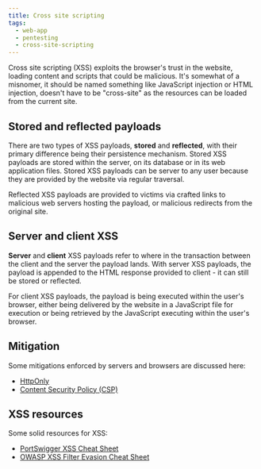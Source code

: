 ```yaml
---
title: Cross site scripting
tags:
  - web-app
  - pentesting
  - cross-site-scripting
---
```

Cross site scripting (XSS) exploits the browser's trust in the website, loading content and scripts that could be malicious. It's somewhat of a misnomer, it should be named something like JavaScript injection or HTML injection, doesn't have to be "cross-site" as the resources can be loaded from the current site.
## Stored and reflected payloads
There are two types of XSS payloads, **stored** and **reflected**, with their primary difference being their persistence mechanism. Stored XSS payloads are stored within the server, on its database or in its web application files. Stored XSS payloads can be server to any user because they are provided by the website via regular traversal.

Reflected XSS payloads are provided to victims via crafted links to malicious web servers hosting the payload, or malicious redirects from the original site.
## Server and client XSS
**Server** and **client** XSS payloads refer to where in the transaction between the client and the server the payload lands. With server XSS payloads, the payload is appended to the HTML response provided to client - it can still be stored or reflected.

For client XSS payloads, the payload is being executed within the user's browser, either being delivered by the website in a JavaScript file for execution or being retrieved by the JavaScript executing within the user's browser.
## Mitigation
Some mitigations enforced by servers and browsers are discussed here:
* [HttpOnly](./xss-mitigations)
* [Content Security Policy (CSP)](./xss-mitigations)
## XSS resources
Some solid resources for XSS:
* [PortSwigger XSS Cheat Sheet](https://portswigger.net/web-security/cross-site-scripting/cheat-sheet#no-parentheses-using-template-strings)
* [OWASP XSS Filter Evasion Cheat Sheet](https://cheatsheetseries.owasp.org/cheatsheets/XSS_Filter_Evasion_Cheat_Sheet.html)
